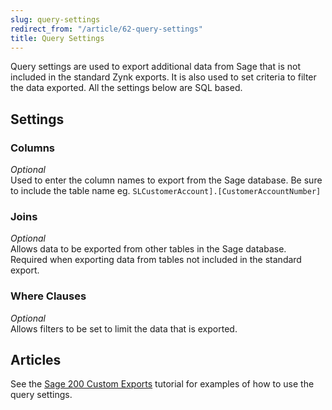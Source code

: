 ```yaml
---
slug: query-settings
redirect_from: "/article/62-query-settings"
title: Query Settings
---
```

Query settings are used to export additional data from Sage that is not included in the standard Zynk exports. It is also used to set criteria to filter the data exported. All the settings below are SQL based.

## Settings
### Columns
_Optional_  
Used to enter the column names to export from the Sage database. Be sure to include the table name eg. `SLCustomerAccount].[CustomerAccountNumber]` 

### Joins
_Optional_  
Allows data to be exported from other tables in the Sage database. Required when exporting data from tables not included in the standard export.

### Where Clauses
_Optional_  
Allows filters to be set to limit the data that is exported.

## Articles
See the [Sage 200 Custom Exports](648-using-sage-200-custom-export) tutorial for examples of how to use the query settings.